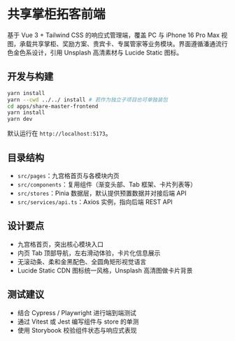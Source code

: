 # 共享掌柜拓客前端

基于 Vue 3 + Tailwind CSS 的响应式管理端，覆盖 PC 与 iPhone 16 Pro Max 视图，承载共享掌柜、奖励方案、贵宾卡、专属管家等业务模块。界面遵循潘通流行色金色系设计，引用 Unsplash 高清素材与 Lucide Static 图标。

## 开发与构建

```bash
yarn install
yarn --cwd ../../ install # 若作为独立子项目也可单独装包
cd apps/share-master-frontend
yarn install
yarn dev
```

默认运行在 `http://localhost:5173`。

## 目录结构

- `src/pages`：九宫格首页与各模块内页
- `src/components`：复用组件（渐变头部、Tab 框架、卡片列表等）
- `src/stores`：Pinia 数据层，默认提供预置数据并对接后端 API
- `src/services/api.ts`：Axios 实例，指向后端 REST API

## 设计要点

- 九宫格首页，突出核心模块入口
- 内页 Tab 顶部导航，左右滑动体验，卡片化信息展示
- 无滚动条、柔和金黑配色、全圆角矩形视觉语言
- Lucide Static CDN 图标统一风格，Unsplash 高清图做卡片背景

## 测试建议

- 结合 Cypress / Playwright 进行端到端测试
- 通过 Vitest 或 Jest 编写组件与 store 的单测
- 使用 Storybook 校验组件状态与响应式表现
